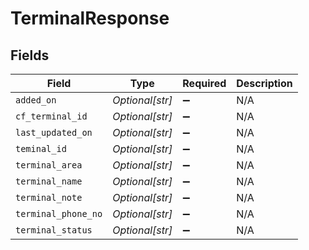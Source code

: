 # TerminalResponse


## Fields

| Field               | Type                | Required            | Description         |
| ------------------- | ------------------- | ------------------- | ------------------- |
| `added_on`          | *Optional[str]*     | :heavy_minus_sign:  | N/A                 |
| `cf_terminal_id`    | *Optional[str]*     | :heavy_minus_sign:  | N/A                 |
| `last_updated_on`   | *Optional[str]*     | :heavy_minus_sign:  | N/A                 |
| `teminal_id`        | *Optional[str]*     | :heavy_minus_sign:  | N/A                 |
| `terminal_area`     | *Optional[str]*     | :heavy_minus_sign:  | N/A                 |
| `terminal_name`     | *Optional[str]*     | :heavy_minus_sign:  | N/A                 |
| `terminal_note`     | *Optional[str]*     | :heavy_minus_sign:  | N/A                 |
| `terminal_phone_no` | *Optional[str]*     | :heavy_minus_sign:  | N/A                 |
| `terminal_status`   | *Optional[str]*     | :heavy_minus_sign:  | N/A                 |